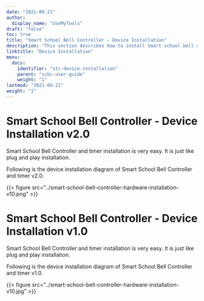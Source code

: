 ```yaml
---
date: "2021-09-21"
author:
  display_name: "UseMyTools"
draft: "false"
toc: true
title: "Smart School Bell Controller – Device Installation"
description: "This section describes how to install Smart school bell controller and timer."
linktitle: "Device Installation"
menu:
  docs:
    identifier: "stc-device-installation"
    parent: "scbc-user-guide"
    weight: "1"
lastmod: "2021-09-21"
weight: "1"
---
```


# Smart School Bell Controller - Device Installation v2.0 #

Smart School Bell Controller and timer installation is very easy. It is just like plug and play installation.

Following is the device installation diagram of Smart School Bell Controller and timer v2.0.

{{< figure src="../smart-school-bell-controller-hardware-installation-v10.png" >}}


# Smart School Bell Controller - Device Installation v1.0 #

Smart School Bell Controller and timer installation is very easy. It is just like plug and play installation.

Following is the device installation diagram of Smart School Bell Controller and timer v1.0.

{{< figure src="../smart-school-bell-controller-hardware-installation-v10.jpg" >}}
